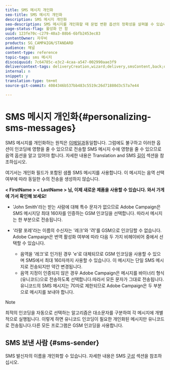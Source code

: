 ```yaml
---
title: SMS 메시지 개인화
seo-title: SMS 메시지 개인화
description: SMS 메시지 개인화
seo-description: SMS 메시지를 개인화할 때 문법 변환 옵션의 정확성을 살펴볼 수 있습니다.
page-status-flag: 활성화 안 함
uuid: 123fe70c-c279-40a3-88b6-6bfb2453ec83
contentOwner: 자우비
products: SG_CAMPAIGN/STANDARD
audience: 채널
content-type: reference
topic-tags: sms 메시지
discoiquuid: 7c64785c-e3c2-4caa-a547-002990aae3f9
delivercontext-tags: deliveryCreation,wizard;delivery,smsContent,back;delivery,smsContent,back
internal: n
snippet: y
translation-type: tm+mt
source-git-commit: 4084346b537bb483c5519c26d71880d3c57a7e44

---
```



# SMS 메시지 개인화{#personalizing-sms-messages}

SMS 메시지를 개인화하는 원칙은 [이메일과](../../designing/using/personalization.md#inserting-a-personalization-field)동일합니다. 그럼에도 불구하고 이러한 옵션이 인코딩에 영향을 줄 수 있으므로 전송할 SMS 메시지 수에 영향을 줄 수 있으므로 음역 옵션을 알고 있어야 합니다. 자세한 내용은 Translation and SMS [길이](../../administration/using/configuring-sms-channel.md#sms-encoding--length-and-transliteration) 섹션을 참조하십시오.

여기서는 개인화 필드가 포함된 샘플 SMS 메시지를 사용합니다. 이 메시지는 음역 선택 여부에 따라 동일한 수의 전송을 생성하지 않습니다.

**&lt; FirstName &gt; &lt; LastName &gt; 님, 이제 새로운 제품을 사용할 수 있습니다. 와서 가게에 가서 확인해 보세요!**

* 'John Smith'라는 받는 사람에 대해 특수 문자가 없으므로 Adobe Campaign은 SMS 메시지당 최대 160자를 인증하는 GSM 인코딩을 선택합니다. 따라서 메시지는 한 부분으로 전송됩니다.
* '라팔 포레'라는 이름의 수신자는 '레크'와 '려'를 GSM으로 인코딩할 수 없습니다. Adobe Campaign은 번역 활성화 여부에 따라 다음 두 가지 비헤이비어 중에서 선택할 수 있습니다.

   * 음역을 '레크'로 인가된 경우 'e'로 대체되므로 GSM 인코딩을 사용할 수 있으며 SMS에서 최대 160자까지 사용할 수 있습니다. 이 메시지는 단일 SMS 메시지로 전송되지만 약간 변경됩니다.
   * 음역 지정이 인증되지 않은 경우 Adobe Campaign은 메시지를 바이너리 형식(유니코드)으로 전송하도록 선택합니다.따라서 모든 문자가 그대로 전송됩니다. 유니코드의 SMS 메시지는 70자로 제한되므로 Adobe Campaign은 두 부분으로 메시지를 보내야 합니다.

>[!NOTE]
>
>최적의 인코딩을 자동으로 선택하는 알고리즘은 대소문자를 구분하여 각 메시지에 개별적으로 실행됩니다. 이렇게 하면 유니코드 인코딩이 필요한 개인화된 메시지만 유니코드로 전송됩니다.다른 모든 프로그램은 GSM 인코딩을 사용합니다.

## SMS 보낸 사람 {#sms-sender}

SMS 발신자의 이름을 개인화할 수 있습니다. 자세한 내용은 SMS [구성](../../administration/using/configuring-sms-channel.md#configuring-sms-properties) 섹션을 참조하십시오.
